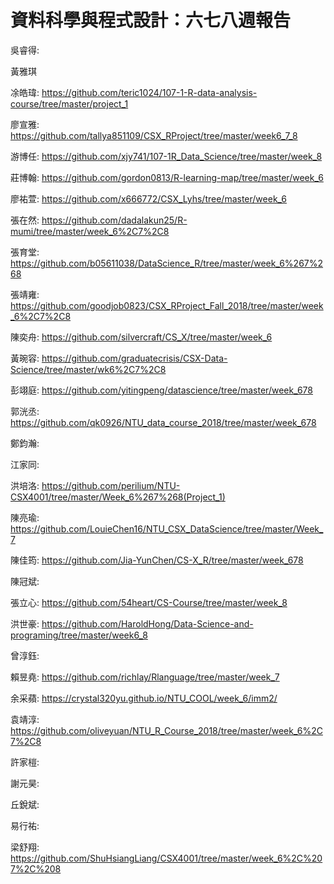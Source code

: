 # 資料科學與程式設計：六七八週報告

吳睿得:

黃雅琪

凃皓瑋:
https://github.com/teric1024/107-1-R-data-analysis-course/tree/master/project_1

廖宣雅:
https://github.com/tallya851109/CSX_RProject/tree/master/week6_7_8

游博任:
https://github.com/xjy741/107-1R_Data_Science/tree/master/week_8

莊博翰:
https://github.com/gordon0813/R-learning-map/tree/master/week_6

廖祐萱:
https://github.com/x666772/CSX_Lyhs/tree/master/week_6

張在然:
https://github.com/dadalakun25/R-mumi/tree/master/week_6%2C7%2C8

張育堂:
https://github.com/b05611038/DataScience_R/tree/master/week_6%267%268

張靖雍:
https://github.com/goodjob0823/CSX_RProject_Fall_2018/tree/master/week_6%2C7%2C8

陳奕舟:
https://github.com/silvercraft/CS_X/tree/master/week_6

黃琬容:
https://github.com/graduatecrisis/CSX-Data-Science/tree/master/wk6%2C7%2C8

彭翊庭:
https://github.com/yitingpeng/datascience/tree/master/week_678

郭洸丞:
https://github.com/qk0926/NTU_data_course_2018/tree/master/week_678

鄭鈞瀚:


江家同:


洪培洛:
https://github.com/perilium/NTU-CSX4001/tree/master/Week_6%267%268(Project_1)

陳亮瑜:
https://github.com/LouieChen16/NTU_CSX_DataScience/tree/master/Week_7

陳佳筠:
https://github.com/Jia-YunChen/CS-X_R/tree/master/week_678

陳冠斌:


張立心:
https://github.com/54heart/CS-Course/tree/master/week_8

洪世豪:
https://github.com/HaroldHong/Data-Science-and-programing/tree/master/week6_8

曾淳鈺:

賴昱堯:
https://github.com/richlay/Rlanguage/tree/master/week_7

余采蘋:
https://crystal320yu.github.io/NTU_COOL/week_6/imm2/

袁靖淳:
https://github.com/oliveyuan/NTU_R_Course_2018/tree/master/week_6%2C7%2C8

許家榿:


謝元昊:

丘銳斌:

易行祐:

梁舒翔:
https://github.com/ShuHsiangLiang/CSX4001/tree/master/week_6%2C%207%2C%208


